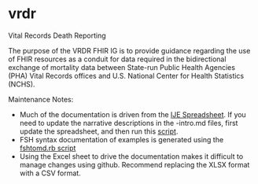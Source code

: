 # vrdr
Vital Records Death Reporting

The purpose of the VRDR FHIR IG is to provide guidance regarding the use of FHIR resources as a conduit for data required in the bidirectional exchange of mortality data between State-run Public Health Agencies (PHA) Vital Records offices and U.S. National Center for Health Statistics (NCHS).

Maintenance Notes:
 - Much of the documentation is driven from the [IJE Spreadsheet](IJE_File_Layouts_Version_2021_FHIR-2023-02-22-All-Combined.csv).  If you need to update the narrative descriptions in the <profile>-intro.md files, first update the spreadsheet, and then run this [script](https://github.com/HL7/vrdr/blob/master/tools/makemarkdownfromexcel.rb).
 - FSH syntax documentation of examples is generated using the [fshtomd.rb script](https://github.com/HL7/vrdr/blob/master/tools/fshtomd.rb)
 - Using the Excel sheet to drive the documentation makes it difficult to manage changes using github.   Recommend replacing the XLSX format with a CSV format.
